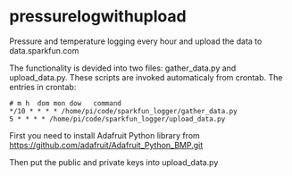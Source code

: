 # pressurelogwithupload
Pressure and temperature logging every hour and upload the data to data.sparkfun.com

The functionality is devided into two files: gather_data.py and upload_data.py. These scripts are invoked automaticaly from crontab. The entries in crontab:
```
# m h  dom mon dow   command
*/10 * * * * /home/pi/code/sparkfun_logger/gather_data.py
5 * * * * /home/pi/code/sparkfun_logger/upload_data.py
```
First you need to install Adafruit Python library from https://github.com/adafruit/Adafruit_Python_BMP.git

Then put the public and private keys into upload_data.py

